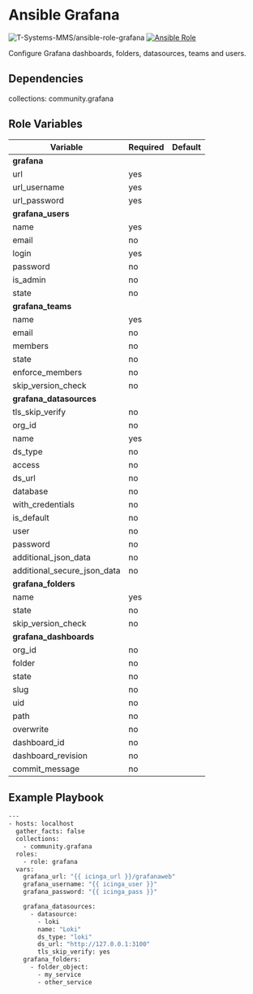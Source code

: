 # Ansible Grafana

![T-Systems-MMS/ansible-role-grafana](https://github.com/T-Systems-MMS/ansible-role-grafana/workflows/test/badge.svg)
[![Ansible Role](https://img.shields.io/ansible/role/d/57215)](https://galaxy.ansible.com/t_systems_mms/grafana)

Configure Grafana dashboards, folders, datasources, teams and users.

## Dependencies

collections:
community.grafana

## Role Variables

| Variable | Required | Default |
| -------- | -------- | ------- |
| **grafana**
| url | yes |
| url_username | yes |
| url_password | yes |
| **grafana_users**
| name | yes |
| email | no |
| login | yes |
| password | no |
| is_admin | no |
| state | no |
| **grafana_teams**
| name | yes |
| email | no |
| members | no |
| state | no |
| enforce_members | no |
| skip_version_check | no |
| **grafana_datasources**
| tls_skip_verify | no |
| org_id | no |
| name | yes |
| ds_type | no |
| access | no |
| ds_url | no |
| database | no |
| with_credentials | no |
| is_default | no |
| user | no |
| password | no |
| additional_json_data | no |
| additional_secure_json_data | no |
| **grafana_folders**
| name | yes |
| state | no |
| skip_version_check | no |
| **grafana_dashboards**
| org_id | no |
| folder | no |
| state | no |
| slug | no |
| uid | no |
| path | no |
| overwrite | no |
| dashboard_id | no |
| dashboard_revision | no |
| commit_message | no |

## Example Playbook

```bash
---
- hosts: localhost
  gather_facts: false
  collections:
    - community.grafana
  roles:
    - role: grafana
  vars:
    grafana_url: "{{ icinga_url }}/grafanaweb"
    grafana_username: "{{ icinga_user }}"
    grafana_password: "{{ icinga_pass }}"

    grafana_datasources:
      - datasource:
        - loki
        name: "Loki"
        ds_type: "loki"
        ds_url: "http://127.0.0.1:3100"
        tls_skip_verify: yes
    grafana_folders:
      - folder_object:
        - my_service
        - other_service
```
